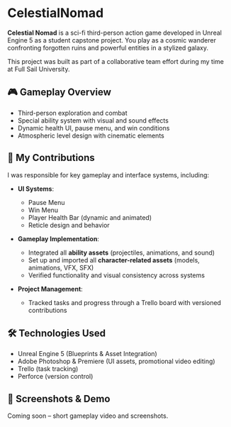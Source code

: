 # CelestialNomad

**Celestial Nomad** is a sci-fi third-person action game developed in Unreal Engine 5 as a student capstone project. You play as a cosmic wanderer confronting forgotten ruins and powerful entities in a stylized galaxy.

This project was built as part of a collaborative team effort during my time at Full Sail University.

## 🎮 Gameplay Overview

- Third-person exploration and combat
- Special ability system with visual and sound effects
- Dynamic health UI, pause menu, and win conditions
- Atmospheric level design with cinematic elements

## 🧠 My Contributions

I was responsible for key gameplay and interface systems, including:

- **UI Systems**:
  - Pause Menu
  - Win Menu
  - Player Health Bar (dynamic and animated)
  - Reticle design and behavior

- **Gameplay Implementation**:
  - Integrated all **ability assets** (projectiles, animations, and sound)
  - Set up and imported all **character-related assets** (models, animations, VFX, SFX)
  - Verified functionality and visual consistency across systems

- **Project Management**:
  - Tracked tasks and progress through a Trello board with versioned contributions

## 🛠 Technologies Used

- Unreal Engine 5 (Blueprints & Asset Integration)
- Adobe Photoshop & Premiere (UI assets, promotional video editing)
- Trello (task tracking)
- Perforce (version control)

## 📸 Screenshots & Demo

Coming soon – short gameplay video and screenshots.


